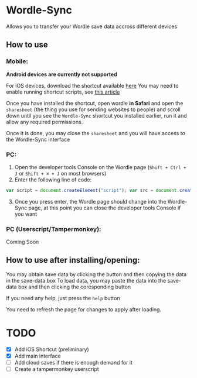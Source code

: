 # Wordle-Sync
Allows you to transfer your Wordle save data accross different devices


## How to use
### Mobile:
**Android devices are currently not supported**

For iOS devices, download the shortcut available [here](https://www.icloud.com/shortcuts/dbddf1a6916646cfae953e48efc3c672)
You may need to enable running shortcut scripts, see [this article](https://support.apple.com/en-gb/guide/shortcuts/apdfeb05586f/5.0/ios/15.0#:~:text=Allow%20scripts%20to%20run%20from%20a%20shortcut)

Once you have installed the shortcut, open wordle **in Safari** and open the `sharesheet` (the thing you use for sending websites to people) and scroll down until you see the `Wordle-Sync` shortcut you installed earlier, run it and allow any required permissions.

Once it is done, you may close the `sharesheet` and you will have access to the Wordle-Sync interface


### PC:
1. Open the developer tools Console on the Wordle page (`Shift + Ctrl + J` or `Shift + ⌘ + J` on most browsers)
2. Enter the following line of code: 

```javascript
var script = document.createElement("script"); var src = document.createAttribute("src"); src.value = "https://cdn.jsdelivr.net/gh/Bluebotlaboratories/Wordle-Sync@main/main.js"; script.setAttributeNode(src); document.body.append(script);
```

3. Once you press enter, the Wordle page should change into the Wordle-Sync page, at this point you can close the developer tools Console if you want

### PC (Userscript/Tampermonkey):
Coming Soon


## How to use after installing/opening:
You may obtain save data by clicking the button and then copying the data in the save-data box
To load data, you may paste the data into the save-data box and then clicking the coresponding button

If you need any help, just press the `help` button


You need to refresh the page for changes to apply after loading.

# TODO
- [x] Add iOS Shortcut (preliminary)
- [x] Add main interface
- [ ] Add cloud saves if there is enough demand for it
- [ ] Create a tampermonkey userscript
